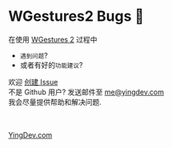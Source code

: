 # WGestures2 Bugs 🐛

在使用 [WGestures 2](https://www.yingdev.com/projects/wgestures2) 过程中
- `遇到问题`?
- 或者有好的`功能建议`?

欢迎 [创建 Issue](https://github.com/yingDev/WGestures2-mac-bugs/issues/new) <br>
不是 Github 用户? 发送邮件至 [me@yingdev.com](mailto:me@yingdev.com) <br>
我会尽量提供帮助和解决问题. 



<br><br>
[YingDev.com](https://www.yingdev.com/projects/wgestures2)
